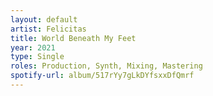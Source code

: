 ```yaml
---
layout: default
artist: Felicitas
title: World Beneath My Feet
year: 2021
type: Single
roles: Production, Synth, Mixing, Mastering
spotify-url: album/517rYy7gLkDYfsxxDfQmrf
---
```

